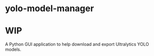# yolo-model-manager
# WIP
A Python GUI application to help download and export Ultralytics YOLO models.
